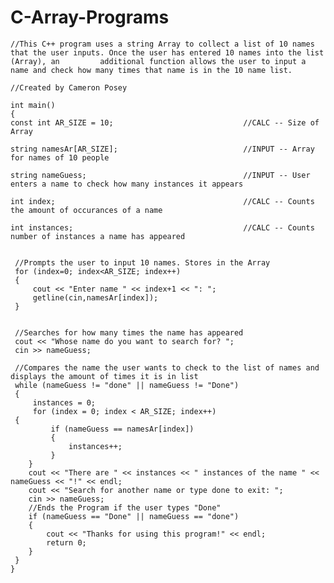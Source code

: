 # C-Array-Programs
    //This C++ program uses a string Array to collect a list of 10 names that the user inputs. Once the user has entered 10 names into the list (Array), an        	additional function allows the user to input a name and check how many times that name is in the 10 name list.

    //Created by Cameron Posey

    int main()
    {
    const int AR_SIZE = 10;                             //CALC -- Size of Array

    string namesAr[AR_SIZE];                            //INPUT -- Array for names of 10 people

    string nameGuess;                                   //INPUT -- User enters a name to check how many instances it appears

    int index;                                          //CALC -- Counts the amount of occurances of a name

    int instances;                                      //CALC -- Counts number of instances a name has appeared


     //Prompts the user to input 10 names. Stores in the Array
     for (index=0; index<AR_SIZE; index++)
     {
    	 cout << "Enter name " << index+1 << ": ";
         getline(cin,namesAr[index]);
     }


     //Searches for how many times the name has appeared
     cout << "Whose name do you want to search for? ";
     cin >> nameGuess;

     //Compares the name the user wants to check to the list of names and displays the amount of times it is in list
     while (nameGuess != "done" || nameGuess != "Done")
     {
         instances = 0;
         for (index = 0; index < AR_SIZE; index++)
	 {
             if (nameGuess == namesAr[index])
             {
                 instances++;
             }
        }
        cout << "There are " << instances << " instances of the name " << nameGuess << "!" << endl;
        cout << "Search for another name or type done to exit: ";
        cin >> nameGuess;
        //Ends the Program if the user types "Done"
        if (nameGuess == "Done" || nameGuess == "done")
        {
      	    cout << "Thanks for using this program!" << endl;
    	    return 0;
        }
     }
    }



